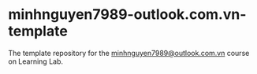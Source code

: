# minhnguyen7989-outlook.com.vn-template
The template repository for the minhnguyen7989@outlook.com.vn  course on Learning Lab.
